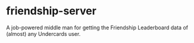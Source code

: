# friendship-server
A job-powered middle man for getting the Friendship Leaderboard data of (almost) any Undercards user.
